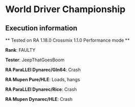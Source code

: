 # World Driver Championship 

## Execution information

** Tested on RA 1.18.0 Crossmix 1.1.0 Performance mode **

**Rank**: FAULTY

**Tester**: JeepThatGoesBoom


**RA ParaLLEl Dynarec/Gln64**: Crash

**RA Mupen Pure/HLE**: Loads, hangs

**RA ParaLLEl Dynarec/Rice**: Crash

**RA Mupen Dynarec/HLE**: Crash